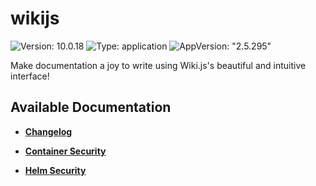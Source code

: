 # wikijs

![Version: 10.0.18](https://img.shields.io/badge/Version-10.0.18-informational?style=flat-square) ![Type: application](https://img.shields.io/badge/Type-application-informational?style=flat-square) ![AppVersion: "2.5.295"](https://img.shields.io/badge/AppVersion-"2.5.295"-informational?style=flat-square)

Make documentation a joy to write using Wiki.js's beautiful and intuitive interface!

## Available Documentation

- [**Changelog**](CHANGELOG)

- [**Container Security**](container-security)

- [**Helm Security**](helm-security)

